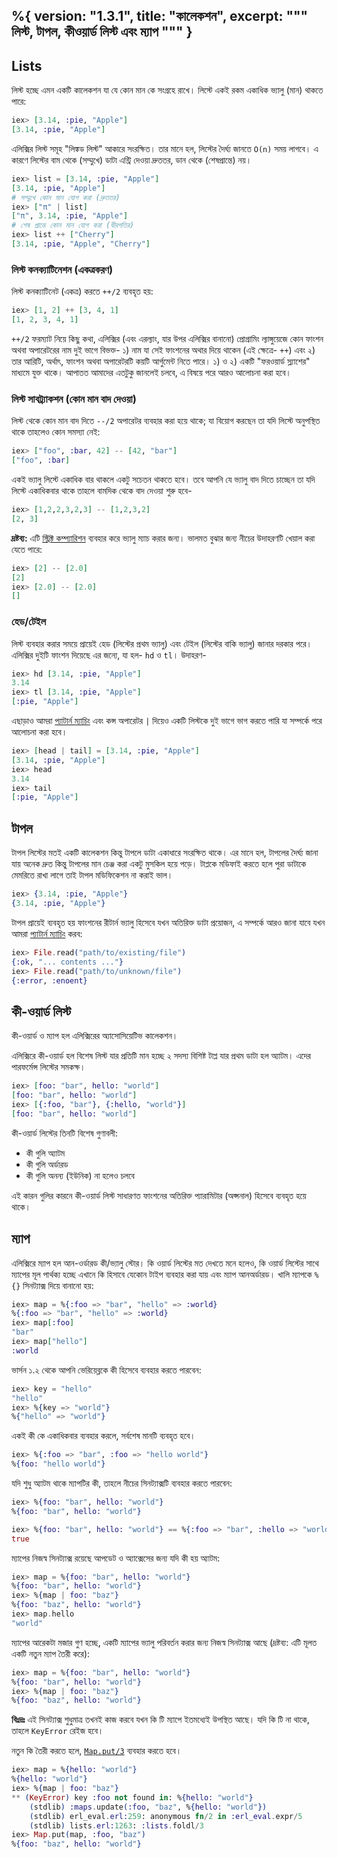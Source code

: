 %{
  version: "1.3.1",
  title: "কালেকশন",
  excerpt: """
  লিস্ট, টাপল, কীওয়ার্ড লিস্ট এবং ম্যাপ
  """
}
---

## Lists

লিস্ট হচ্ছে এমন একটি কালেকশন যা যে কোন মান কে সংগ্রহে রাখে। লিস্টে একই রকম একাধিক ভ্যালু (মান) থাকতে পারে:

```elixir
iex> [3.14, :pie, "Apple"]
[3.14, :pie, "Apple"]
```

এলিক্সির লিস্ট সমূহ "লিঙ্কড লিস্ট" আকারে সংরক্ষিত। তার মানে হল, লিস্টের দৈর্ঘ্য জানতে `O(n)` সময় লাগবে। এ কারণে লিস্টের বাম থেকে (সম্মুখে) ডাটা এন্ট্রি দেওয়া দ্রুততর, ডান থেকে (শেষপ্রান্তে) নয়।

```elixir
iex> list = [3.14, :pie, "Apple"]
[3.14, :pie, "Apple"]
# সম্মুখে কোন মান যোগ করা (দ্রুততর)
iex> ["π" | list]
["π", 3.14, :pie, "Apple"]
# শেষ প্রান্তে কোন মান যোগ করা (ধীরগতির)
iex> list ++ ["Cherry"]
[3.14, :pie, "Apple", "Cherry"]
```

### লিস্ট কনক্যাটিনেশন (একত্রকরণ)

লিস্ট কনক্যাটিনেট (একত্র) করতে `++/2` ব্যবহৃত হয়:

```elixir
iex> [1, 2] ++ [3, 4, 1]
[1, 2, 3, 4, 1]
```

`++/2` ফরম্যাট নিয়ে কিছু কথা, এলিক্সির (এবং এরল্যাং, যার উপর এলিক্সির বানানো) প্রোগ্রামিং ল্যাঙ্গুয়েজে কোন ফাংশন অথবা অপারেটরের নাম দুই ভাগে বিভক্ত- ১) নাম যা সেই ফাংশনের অথার দিয়ে থাকেন (এই ক্ষেত্রে- `++`) এবং ২) তার আরিটি, অর্থাৎ, ফাংশন অথবা অপারেটরটি কয়টি আর্গুমেন্ট নিতে পারে। ১) ও ২) একটি "ফরওয়ার্ড স্ল্যাশের" মাধ্যমে যুক্ত থাকে। আপাতত আমাদের এতটুকু জানলেই চলবে, এ বিষয়ে পরে আরও আলোচনা করা হবে।

### লিস্ট সাবট্র্যাকশন (কোন মান বাদ দেওয়া)

লিস্ট থেকে কোন মান বাদ দিতে `--/2` অপারেটর ব্যবহার করা হয়ে থাকে; যা বিয়োগ করছেন তা যদি লিস্টে অনুপস্থিত থাকে তাহলেও কোন সমস্যা নেই:

```elixir
iex> ["foo", :bar, 42] -- [42, "bar"]
["foo", :bar]
```

একই ভ্যালু লিস্টে একাধিক বার থাকলে একটু সচেতন থাকতে হবে।
তবে আপনি যে ভ্যালু বাদ দিতে চাচ্ছেন তা যদি লিস্টে একাধিকবার থাকে তাহলে বামদিক থেকে বাদ দেওয়া শুরু হবে-

```elixir
iex> [1,2,2,3,2,3] -- [1,2,3,2]
[2, 3]
```

**দ্রষ্টব্য:** এটি [স্ট্রিক্ট কম্প্যারিশন](basics.md#তলন) ব্যবহার করে ভ্যালু ম্যাচ করার জন্য। ভালমত বুঝার জন্য নীচের উদাহরণটি খেয়াল করা যেতে পারে:

```elixir
iex> [2] -- [2.0]
[2]
iex> [2.0] -- [2.0]
[]
```

### হেড/টেইল

লিস্ট ব্যবহার করার সময়ে প্রায়েই হেড (লিস্টের প্রথম ভ্যালু) এবং টেইল (লিস্টের বাকি ভ্যালু) জানার দরকার পরে। এলিক্সির দুইটি ফাংশন দিয়েছে এর জন্যে, যা হল- `hd` ও `tl`। উদাহরণ-

```elixir
iex> hd [3.14, :pie, "Apple"]
3.14
iex> tl [3.14, :pie, "Apple"]
[:pie, "Apple"]
```

এছাড়াও আমরা [প্যাটার্ন ম্যাচিং](/bn/lessons/basics/pattern_matching) এবং কন্স অপারেটর `|` দিয়েও একটি লিস্টকে দুই ভাগে ভাগ করতে পারি যা সম্পর্কে পরে আলোচনা করা হবে।

```elixir
iex> [head | tail] = [3.14, :pie, "Apple"]
[3.14, :pie, "Apple"]
iex> head
3.14
iex> tail
[:pie, "Apple"]
```

## টাপল

টাপল লিস্টের মতই একটি কালেকশন কিন্তু টাপলে ডাটা একাধারে সংরক্ষিত থাকে। এর মানে হল, টাপলের দৈর্ঘ্য জানা যায় অনেক দ্রুত কিন্তু টাপলের মান চেঞ্জ করা একটু মুসকিল হয়ে পড়ে। টাপ্লকে মডিফাই করতে হলে পুরা ডাটাকে মেমরিতে রাখা লাগে তাই টাপল মডিফিকেশন না করাই ভাল।

```elixir
iex> {3.14, :pie, "Apple"}
{3.14, :pie, "Apple"}
```

টাপল প্রায়েই ব্যবহৃত হয় ফাংশনের রীটার্ন ভ্যালু হিসেবে যখন অতিরিক্ত ডাটা প্রয়োজন, এ সম্পর্কে আরও জানা যাবে যখন আমরা [প্যাটার্ন ম্যাচিং](/bn/lessons/basics/pattern_matching) করব:

```elixir
iex> File.read("path/to/existing/file")
{:ok, "... contents ..."}
iex> File.read("path/to/unknown/file")
{:error, :enoent}
```

## কী-ওয়ার্ড লিস্ট

কী-ওয়ার্ড ও ম্যাপ হল এলিক্সিরের অ্যাসোসিয়েটিভ কালেকশন।

এলিক্সিরে কী-ওয়ার্ড হল বিশেষ লিস্ট যার প্রতিটি মান হচ্ছে ২ সদস্য বিশিষ্ট টাপ্ল যার প্রথম ডাটা হল অ্যাটম। এদের পারফর্মেন্স লিস্টের সমকক্ষ।

```elixir
iex> [foo: "bar", hello: "world"]
[foo: "bar", hello: "world"]
iex> [{:foo, "bar"}, {:hello, "world"}]
[foo: "bar", hello: "world"]
```

কী-ওয়ার্ড লিস্টের তিনটি বিশেষ গুণাবলী:

+ কী গুলি অ্যাটম
+ কী গুলি অর্ডারড
+ কী গুলি অনন্য (ইউনিক) না হলেও চলবে

এই কারন গুলির কারনে কী-ওয়ার্ড লিস্ট সাধারণত ফাংশনের অতিরিক্ত প্যারামিটার (অপ্সনাল) হিসেবে ব্যবহৃত হয়ে থাকে।

## ম্যাপ

এলিক্সিরে ম্যাপ হল আন-ওর্ডারড কী/ভ্যালু স্টোর। কি ওয়ার্ড লিস্টের মত দেখতে মনে হলেও, কি ওয়ার্ড লিস্টের সাথে ম্যাপের মূল পার্থক্য হচ্ছে এখানে কি হিসাবে যেকোন টাইপ ব্যবহার করা যায় এবং ম্যাপ আনঅর্ডারড। খালি ম্যাপকে `%{}` সিনট্যাক্স দিয়ে বানানো হয়:

```elixir
iex> map = %{:foo => "bar", "hello" => :world}
%{:foo => "bar", "hello" => :world}
iex> map[:foo]
"bar"
iex> map["hello"]
:world
```

ভার্সন ১.২ থেকে আপনি ভেরিয়েব্লকে কী হিসেবে ব্যবহার করতে পারবেন:

```elixir
iex> key = "hello"
"hello"
iex> %{key => "world"}
%{"hello" => "world"}
```

একই কী কে একাধিকবার ব্যবহার করলে, সর্বশেষ মানটি ব্যবহৃত হবে।

```elixir
iex> %{:foo => "bar", :foo => "hello world"}
%{foo: "hello world"}
```

যদি শুধু অ্যাটম থাকে ম্যাপটির কী, তাহলে নীচের সিনট্যাক্সটি ব্যবহার করতে পারবেন:

```elixir
iex> %{foo: "bar", hello: "world"}
%{foo: "bar", hello: "world"}

iex> %{foo: "bar", hello: "world"} == %{:foo => "bar", :hello => "world"}
true
```

ম্যাপের নিজস্ব সিনট্যাক্স রয়েছে আপডেট ও অ্যাক্সেসের জন্য যদি কী হয় অ্যাটম:

```elixir
iex> map = %{foo: "bar", hello: "world"}
%{foo: "bar", hello: "world"}
iex> %{map | foo: "baz"}
%{foo: "baz", hello: "world"}
iex> map.hello
"world"
```

ম্যাপের আরেকটা মজার গুণ হচ্ছে, একটি ম্যাপের ভ্যালু পরিবর্তন করার জন্য নিজস্ব সিনট্যাক্স আছে (দ্রষ্টব্য: এটি মূলত একটি নতুন ম্যাপ তৈরী করে):

```elixir
iex> map = %{foo: "bar", hello: "world"}
%{foo: "bar", hello: "world"}
iex> %{map | foo: "baz"}
%{foo: "baz", hello: "world"}
```

**বিঃদ্রঃ** এই সিনট্যাক্স শুধুমাত্র তখনই কাজ করবে যখন কি টি ম্যাপে ইতমধ্যেই উপস্থিত আছে। যদি কি টি না থাকে, তাহলে `KeyError` রেইজ হবে।

নতুন কি তৈরী করতে হলে, [`Map.put/3`](https://hexdocs.pm/elixir/Map.html#put/3) ব্যবহার করতে হবে।

```elixir
iex> map = %{hello: "world"}
%{hello: "world"}
iex> %{map | foo: "baz"}
** (KeyError) key :foo not found in: %{hello: "world"}
    (stdlib) :maps.update(:foo, "baz", %{hello: "world"})
    (stdlib) erl_eval.erl:259: anonymous fn/2 in :erl_eval.expr/5
    (stdlib) lists.erl:1263: :lists.foldl/3
iex> Map.put(map, :foo, "baz")
%{foo: "baz", hello: "world"}
```
